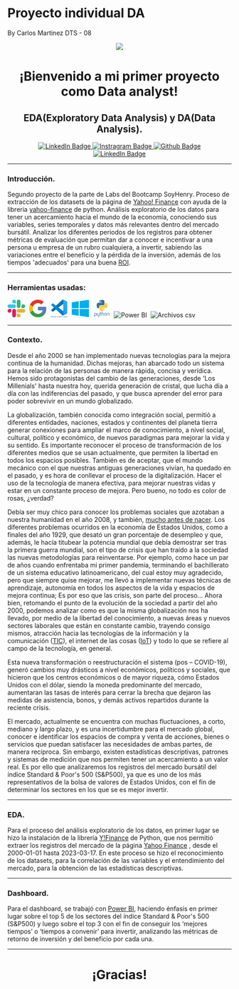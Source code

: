 # Proyecto individual DA
By Carlos Martinez DTS - 08
<div id = "header" align = "center">
  <img = src = "https://i.pinimg.com/564x/76/ff/d7/76ffd71ece1b2067b6b6ca7431fcd69a.jpg" width = "500" />
    <h1 align = 'Center'> ¡Bienvenido a mi primer proyecto como Data analyst! </>
    <h2 align = 'Center'> EDA(Exploratory Data Analysis) y DA(Data Analysis).
    </2>
</div>

<div id ='badges' align = 'center'>
  <a href = 'https://www.linkedin.com/in/carlos-martinez08'>
    <img src = 'https://img.shields.io/badge/LinkedIn-0077B5?style=for-the-badge&logo=linkedin&logoColor=white' alt = 'LinkedIn Badge' />

  <a href = 'https://www.instagram.com/csantiagom88'>
    <img src = 'https://img.shields.io/badge/Instagram-E4405F?style=for-the-badge&logo=instagram&logoColor=white' alt = 'Instragram Badge' />
  
  <a href = 'https://github.com/smartinez24/Proyecto2_DA'>
    <img src = 'https://img.shields.io/badge/GitHub-100000?style=for-the-badge&logo=github&logoColor=white' alt = 'Github Badge' />
  </a>
</div>

<div id ='badges' align = 'center'>
  <a href = 'https://www.asus.com/co/laptops/for-home/vivobook/asus-vivobook-s14-m433ia/'>
    <img src = 'https://img.shields.io/badge/Windows-ASUS_VivoBook_S14/S15-0078D6?style=for-the-badge&logo=windows&logoColor=white' alt = 'LinkedIn Badge' />
  </a>
</div> 

---
### Introducción.
Segundo proyecto de la parte de Labs del Bootcamp SoyHenry. Proceso de extracción de los datasets de la página de [Yahoo! Finance](https://finance.yahoo.com/) con ayuda de la libreria [yahoo-finance](https://pypi.org/project/yahoo-finance/) de python. Análisis exploratorio de los datos para tener un acercamiento hacia el mundo de la economía, conociendo sus variables, series temporales y datos más relevantes dentro del mercado bursátil. Analizar los diferentes periodos de los registros para obtener métricas de evaluación que permitan dar a conocer e incentivar a una persona u empresa de un rubro cualquiera, a invertir, sabiendo las variaciones entre el beneficio y la pérdida de la inversión, además de los tiempos 'adecuados' para una buena [ROI](https://www.becas-santander.com/es/blog/que-es-el-roi.html). 

---
<h3> Herramientas usadas: </h3>
<div>
   <img src = 'https://github.com/devicons/devicon/blob/master/icons/slack/slack-original.svg' title = 'Slack' alt = 'Slack' width = '40' height = '40' />&nbsp;
   <img src = 'https://github.com/devicons/devicon/blob/master/icons/google/google-original.svg' title = 'Google' alt = 'Google' width = '40' height = '40'/>&nbsp;
   <img src = 'https://github.com/devicons/devicon/blob/master/icons/vscode/vscode-original-wordmark.svg' title = 'VSC' alt = 'VSC' width = '40' height = '40' />&nbsp;
   <img src = 'https://github.com/devicons/devicon/blob/master/icons/windows8/windows8-original.svg' title = 'Windows' alt = 'Windows' width = '40' height = '40' />&nbsp;
   <img src = 'https://github.com/devicons/devicon/blob/master/icons/python/python-original-wordmark.svg' title = 'Python' alt = 'Python' width = '40' height = '40' />&nbsp;
   <img src = 'https://i.pinimg.com/564x/a7/4f/20/a74f2088b690a02fb9639f077831fd45.jpg' title = 'Power BI' alt = 'Power BI' width = '40' height = '40' />&nbsp;
   <img src = 'https://i.pinimg.com/564x/8a/2c/b9/8a2cb9635fd4fe44543f87b9f42ba014.jpg' title = 'Archivos csv' alt = 'Archivos csv' width = '40' height = '40' />&nbsp;
  
---
### Contexto. 
Desde el año 2000 se han implementado nuevas tecnologías para la mejora continua de la humanidad. Dichas mejoras, han abarcado todo un sistema para la relación de las personas de manera rápida, concisa y verídica. Hemos sido protagonistas del cambio de las generaciones, desde 'Los Millenials' hasta nuestra hoy, querida generación de cristal, que lucha día a día con las indiferencias del pasado, y que busca aprender del error para poder sobrevivir en un mundo globalizado. 

La globalización, también conocida como integración social, permitió a diferentes entidades, naciones, estados y continentes del planeta tierra generar conexiones para ampliar el marco de conocimiento, a nivel social, cultural, político y económico, de nuevos paradigmas para mejorar la vida y su sentido. Es importante reconocer el proceso de transformación de los diferentes medios que se usan actualmente, que permiten la libertad en todos los espacios posibles. También es de aceptar, que el mundo mecánico con el que nuestras antiguas generaciones vivían, ha quedado en el pasado, y es hora de conllevar el proceso de la digitalización. Hacer el uso de la tecnología de manera efectiva, para mejorar nuestras vidas y estar en un constante proceso de mejora. Pero bueno, no todo es color de rosas, ¿verdad? 

Debía ser muy chico para conocer los problemas sociales que azotaban a nuestra humanidad en el año 2008, y también, [mucho antes de nacer]( https://www.bbc.com/mundo/noticias-52308022). Los diferentes problemas ocurridos en la economía de Estados Unidos, como a finales del año 1929, que desató un gran porcentaje de desempleo y que, además, le hacía titubear la potencia mundial que debía demostrar ser tras la primera guerra mundial, son el tipo de crisis que han traído a la sociedad las nuevas metodologías para reinventarse. Por ejemplo, como hace un par de años cuando enfrentaba mi primer pandemia, terminando el bachillerato de un sistema educativo latinoamericano, del cual estoy muy agradecido, pero que siempre quise mejorar, me llevó a implementar nuevas técnicas de aprendizaje, autonomía en todos los aspectos de la vida y espacios de mejora continua; Es por eso que las crisis, son parte del proceso… 
Ahora bien, retomando el punto de la evolución de la sociedad a partir del año 2000, podemos analizar como es que la misma globalización nos ha llevado, por medio de la libertad del conocimiento, a nuevas áreas y nuevos sectores laborales que están en constante cambio, trayendo consigo mismos, atracción hacia las tecnologías de la información y la comunicación ([TIC]( https://mintic.gov.co/portal/inicio/Glosario/T/5755:Tecnologias-de-la-Informacion-y-las-Comunicaciones-TIC)), el internet de las cosas ([IoT]( https://aws.amazon.com/es/what-is/iot/)) y todo lo que se refiere al campo de la tecnología, en general.

Esta nueva transformación o reestructuración el sistema (pos – COVID-19), generó cambios muy drásticos a nivel económicos, políticos y sociales, que hicieron que los centros económicos o de mayor riqueza, cómo Estados Unidos con el dólar, siendo la moneda predominante del mercado, aumentaran las tasas de interés para cerrar la brecha que dejaron las medidas de asistencia, bonos, y demás activos repartidos durante la reciente crisis. 

El mercado, actualmente se encuentra con muchas fluctuaciones, a corto, mediano y largo plazo, y es una incertidumbre para el mercado global, conocer e identificar los espacios de compra y venta de acciones, bienes o servicios que puedan satisfacer las necesidades de ambas partes, de manera recíproca. Sin embargo, existen estadísticas descriptivas, patrones y sistemas de medición que nos permiten tener un acercamiento a un valor real. Es por ello que analizaremos los registros del mercado bursátil del índice Standard & Poor's 500 (S&P500), ya que es uno de los más representativos de la bolsa de valores de Estados Unidos, con el fin de determinar los sectores en los que se es mejor invertir. 
 

---
### EDA.
Para el proceso del análisis exploratorio de los datos, en primer lugar se hizo la instalación de la librería [Y!Finance]( https://pypi.org/project/yfinance/) de Python, que nos permitió extraer los registros del mercado de la página [Yahoo Finance]( https://finance.yahoo.com/) , desde el 2000-01-01 hasta 2023-03-17. En este proceso se hizo el reconocimiento de los datasets, para la correlación de las variables y el entendimiento del mercado, para la obtención de las estadísticas descriptivas. 


---
### Dashboard.
Para el dashboard, se trabajó con [Power BI]( https://powerbi.microsoft.com/es-es/), haciendo énfasis en primer lugar sobre el top 5 de los sectores del índice Standard & Poor's 500 (S&P500) y luego sobre el top 3 con el fin de conseguir los ‘mejores tiempos’ o ‘tiempos a convenir’ para invertir, analizando las métricas de retorno de inversión y del beneficio por cada una. 
  
---
  
<div id = "header" align = "center">
  <h1 align = 'Center'> ¡Gracias! </>
</div>
